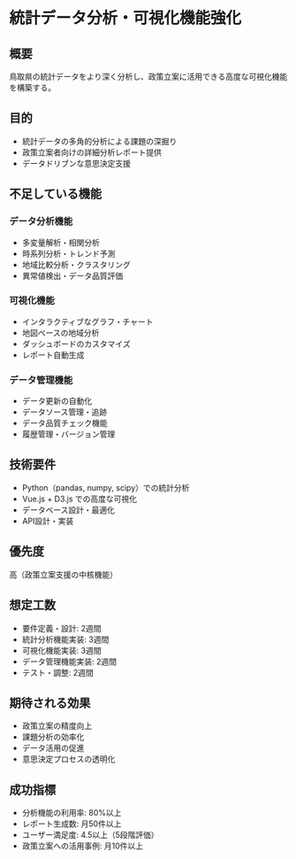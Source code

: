 # 統計データ分析・可視化機能強化

## 概要
鳥取県の統計データをより深く分析し、政策立案に活用できる高度な可視化機能を構築する。

## 目的
- 統計データの多角的分析による課題の深掘り
- 政策立案者向けの詳細分析レポート提供
- データドリブンな意思決定支援

## 不足している機能
### データ分析機能
- 多変量解析・相関分析
- 時系列分析・トレンド予測
- 地域比較分析・クラスタリング
- 異常値検出・データ品質評価

### 可視化機能
- インタラクティブなグラフ・チャート
- 地図ベースの地域分析
- ダッシュボードのカスタマイズ
- レポート自動生成

### データ管理機能
- データ更新の自動化
- データソース管理・追跡
- データ品質チェック機能
- 履歴管理・バージョン管理

## 技術要件
- Python（pandas, numpy, scipy）での統計分析
- Vue.js + D3.js での高度な可視化
- データベース設計・最適化
- API設計・実装

## 優先度
高（政策立案支援の中核機能）

## 想定工数
- 要件定義・設計: 2週間
- 統計分析機能実装: 3週間
- 可視化機能実装: 3週間
- データ管理機能実装: 2週間
- テスト・調整: 2週間

## 期待される効果
- 政策立案の精度向上
- 課題分析の効率化
- データ活用の促進
- 意思決定プロセスの透明化

## 成功指標
- 分析機能の利用率: 80%以上
- レポート生成数: 月50件以上
- ユーザー満足度: 4.5以上（5段階評価）
- 政策立案への活用事例: 月10件以上

